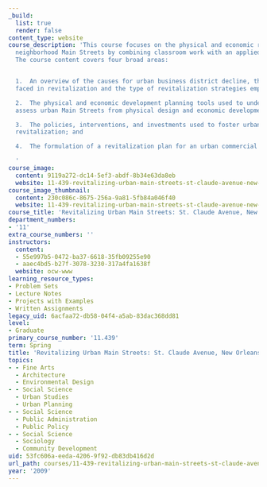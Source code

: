 ```yaml
---
_build:
  list: true
  render: false
content_type: website
course_description: 'This course focuses on the physical and economic renewal of urban
  neighborhood Main Streets by combining classroom work with an applied class project.
  The course content covers four broad areas:


  1.  An overview of the causes for urban business district decline, the challenges
  faced in revitalization and the type of revitalization strategies employed;

  2.  The physical and economic development planning tools used to understand and
  assess urban Main Streets from physical design and economic development perspectives;

  3.  The policies, interventions, and investments used to foster urban commercial
  revitalization; and

  4.  The formulation of a revitalization plan for an urban commercial district.

  '
course_image:
  content: 9119a272-dc14-5ef3-abdf-8b34e63da8eb
  website: 11-439-revitalizing-urban-main-streets-st-claude-avenue-new-orleans-spring-2009
course_image_thumbnail:
  content: 230c086c-8675-256a-9a81-5fb84a046f40
  website: 11-439-revitalizing-urban-main-streets-st-claude-avenue-new-orleans-spring-2009
course_title: 'Revitalizing Urban Main Streets: St. Claude Avenue, New Orleans'
department_numbers:
- '11'
extra_course_numbers: ''
instructors:
  content:
  - 55e997b5-0472-ba37-6618-35fb09255e90
  - aaec4bd5-b27f-3078-3230-317a4fa1638f
  website: ocw-www
learning_resource_types:
- Problem Sets
- Lecture Notes
- Projects with Examples
- Written Assignments
legacy_uid: 6acfaa72-db58-04f4-a5ab-83dac368dd81
level:
- Graduate
primary_course_number: '11.439'
term: Spring
title: 'Revitalizing Urban Main Streets: St. Claude Avenue, New Orleans'
topics:
- - Fine Arts
  - Architecture
  - Environmental Design
- - Social Science
  - Urban Studies
  - Urban Planning
- - Social Science
  - Public Administration
  - Public Policy
- - Social Science
  - Sociology
  - Community Development
uid: 53fc606a-eeda-4206-9f92-db83db416d2d
url_path: courses/11-439-revitalizing-urban-main-streets-st-claude-avenue-new-orleans-spring-2009
year: '2009'
---
```

